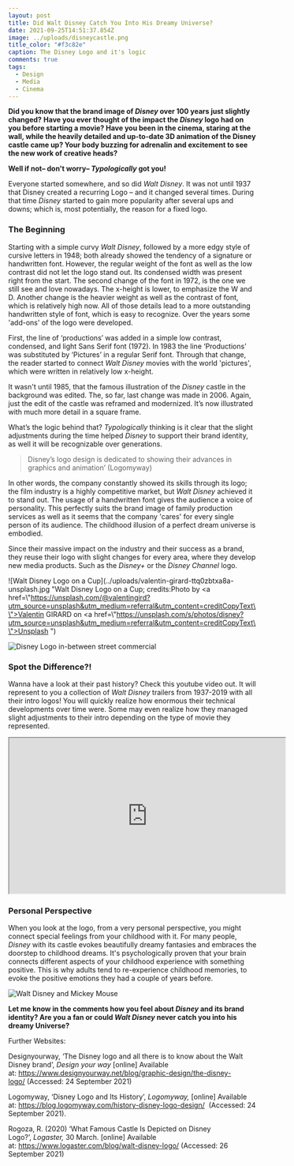 ```yaml
---
layout: post
title: Did Walt Disney Catch You Into His Dreamy Universe?
date: 2021-09-25T14:51:37.854Z
image: ../uploads/disneycastle.png
title_color: "#f3c82e"
caption: The Disney Logo and it's logic
comments: true
tags:
  - Design
  - Media
  - Cinema
---
```

**Did you know that the brand image of *Disney* over 100 years just slightly changed?** **Have you ever thought of the impact the *Disney* logo had on you before starting a movie? Have you been in the cinema, staring at the wall, while the heavily detailed and up-to-date 3D animation of the Disney castle came up? Your body buzzing for adrenalin and excitement to see the new work of creative heads?** 

**Well if not– don't worry– *Typologically* got you!**

Everyone started somewhere, and so did *Walt Disney*. It was not until 1937 that Disney created a recurring Logo – and it changed several times. During that time *Disney* started to gain more popularity after several ups and downs; which is, most potentially, the reason for a fixed logo. 

### The Beginning

Starting with a simple curvy *Walt Disney*, followed by a more edgy style of cursive letters in 1948; both already showed the tendency of a signature or handwritten font. However, the regular weight of the font as well as the low contrast did not let the logo stand out. Its condensed width was present right from the start. The second change of the font in 1972, is the one we still see and love nowadays. The x-height is lower, to emphasize the W and D. Another change is the heavier weight as well as the contrast of font, which is relatively high now. All of those details lead to a more outstanding handwritten style of font, which is easy to recognize. Over the years some 'add-ons' of the logo were developed. 

First, the line of ‘productions’ was added in a simple low contrast, condensed, and light Sans Serif font (1972). In 1983 the line ‘Productions’ was substituted by ‘Pictures’ in a regular Serif font. Through that change, the reader started to connect *Walt Disney* movies with the world 'pictures', which were written in relatively low x-height.

It wasn't until 1985, that the famous illustration of the *Disney* castle in the background was edited. The, so far, last change was made in 2006. Again, just the edit of the castle was reframed and modernized. It’s now illustrated with much more detail in a square frame. 

What’s the logic behind that? *Typologically* thinking is it clear that the slight adjustments during the time helped *Disney* to support their brand identity, as well it will be recognizable over generations. 

> Disney’s logo design is dedicated to showing their advances in graphics and animation’ (Logomyway)

In other words, the company constantly showed its skills through its logo; the film industry is a highly competitive market, but *Walt Disney* achieved it to stand out. The usage of a handwritten font gives the audience a voice of personality. This perfectly suits the brand image of family production services as well as it seems that the company 'cares' for every single person of its audience. The childhood illusion of a perfect dream universe is embodied. 

Since their massive impact on the industry and their success as a brand, they reuse their logo with slight changes for every area, where they develop new media products. Such as the *Disney+* or the *Disney Channel* logo.

![Walt Disney Logo on a Cup](../uploads/valentin-girard-ttq0zbtxa8a-unsplash.jpg "Walt Disney Logo on a Cup; credits:Photo by <a href=\\"https://unsplash.com/@valentingird?utm_source=unsplash&utm_medium=referral&utm_content=creditCopyText\\">Valentin GIRARD</a> on <a href=\\"https://unsplash.com/s/photos/disney?utm_source=unsplash&utm_medium=referral&utm_content=creditCopyText\\">Unsplash</a>   ")

![Disney Logo in-between street commercial](../uploads/denys-nevozhai-p1uq-5mqgce-unsplash.jpg "Disney Logo in-between street commercial; Credits:Photo by <a href=\\\"https://unsplash.com/@dnevozhai?utm_source=unsplash&utm_medium=referral&utm_content=creditCopyText\\\">Denys Nevozhai</a> on <a href=\\\"https://unsplash.com/s/photos/disney?utm_source=unsplash&utm_medium=referral&utm_content=creditCopyText\\\">Unsplash</a>   ")

### Spot the Difference?!

Wanna have a look at their past history? Check this youtube video out. It will represent to you a collection of *Walt Disney* trailers from 1937-2019 with all their intro logos! You will quickly realize how enormous their technical developments over time were. Some may even realize how they managed slight adjustments to their intro depending on the type of movie they represented. 

<div class="video-box"><iframe width="560" height="315" src="https://www.youtube.com/embed/pib5rDbHyz0?rel=0" allow="accelerometer; autoplay; encrypted-media; gyroscope; picture-in-picture" allowfullscreen></iframe></div>

### Personal Perspective

When you look at the logo, from a very personal perspective, you might connect special feelings from your childhood with it. For many people, *Disney* with its castle evokes beautifully dreamy fantasies and embraces the doorstep to childhood dreams. It's psychologically proven that your brain connects different aspects of your childhood experience with something positive. This is why adults tend to re-experience childhood memories, to evoke the positive emotions they had a couple of years before. 

![Walt Disney and Mickey Mouse](../uploads/guillermo-gr-mvabciq4lby-unsplash.jpg "Walt Disney and Mickey Mouse; Credits:Photo by <a href=\\\"https://unsplash.com/@quickps?utm_source=unsplash&utm_medium=referral&utm_content=creditCopyText\\\">Quick PS</a> on <a href=\\\"https://unsplash.com/s/photos/disney?utm_source=unsplash&utm_medium=referral&utm_content=creditCopyText\\\">Unsplash</a>   ")

**Let me know in the comments how you feel about *Disney* and its brand identity? Are you a fan or could *Walt Disney* never catch you into his dreamy Universe?**

Further Websites:

Designyourway, ‘The Disney logo and all there is to know about the Walt Disney brand’, *Design your way* \[online] Available at: <https://www.designyourway.net/blog/graphic-design/the-disney-logo/> (Accessed: 24 September 2021)

Logomyway, ‘Disney Logo and Its History’, *Logomyway,* \[online] Available at: <https://blog.logomyway.com/history-disney-logo-design/>  (Accessed: 24 September 2021).

Rogoza, R. (2020) ‘What Famous Castle Is Depicted on Disney Logo?’, *Logaster,* 30 March. \[online] Available at: <https://www.logaster.com/blog/walt-disney-logo/> (Accessed: 26 September 2021)
